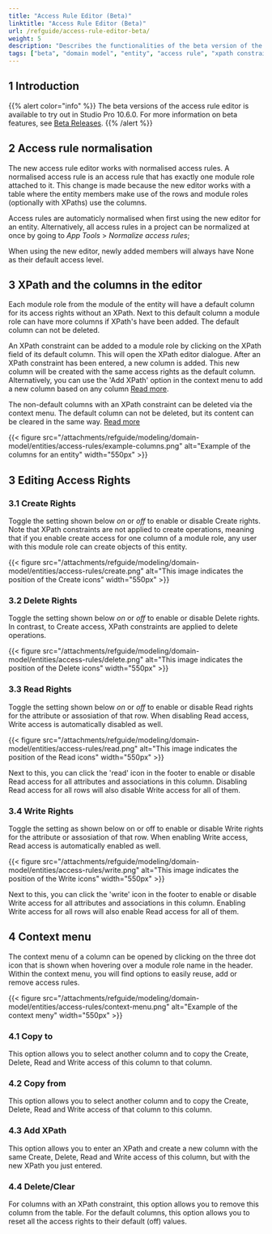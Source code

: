 ```yaml
---
title: "Access Rule Editor (Beta)"
linktitle: "Access Rule Editor (Beta)"
url: /refguide/access-rule-editor-beta/
weight: 5
description: "Describes the functionalities of the beta version of the redesigned access rule editor."
tags: ["beta", "domain model", "entity", "access rule", "xpath constraint", "module role", "studio pro"]
---
```


## 1 Introduction

{{% alert color="info" %}}
The beta versions of the access rule editor is available to try out in Studio Pro 10.6.0. For more information on beta features, see [Beta Releases](/releasenotes/beta-features/).
{{% /alert %}}

## 2 Access rule normalisation

The new access rule editor works with normalised access rules. A normalised access rule is an access rule that has exactly one module role attached to it. This change is made because the new editor works with a table where the entity members make use of the rows and module roles (optionally with XPaths) use the columns. 

Access rules are automaticly normalised when first using the new editor for an entity. Alternatively, all access rules in a project can be normalized at once by going to *App* *Tools* > *Normalize access rules*;

When using the new editor, newly added members will always have None as their default access level.

## 3 XPath and the columns in the editor

Each module role from the module of the entity will have a default column for its access rights without an XPath. Next to this default column a module role can have more columns if XPath's have been added. The default column can not be deleted.

An XPath constraint can be added to a module role by clicking on the XPath field of its default column. This will open the XPath editor dialogue. After an XPath constraint has been entered, a new column is added. This new column will be created with the same access rights as the default column. Alternatively, you can use the 'Add XPath' option in the context menu to add a new column based on any column [Read more](#add-xpath).

The non-default columns with an XPath constraint can be deleted via the context menu. The default column can not be deleted, but its content can be cleared in the same way. [Read more](#delete-clear)

{{< figure src="/attachments/refguide/modeling/domain-model/entities/access-rules/example-columns.png" alt="Example of the columns for an entity" width="550px" >}}

## 3 Editing Access Rights

### 3.1 Create Rights

Toggle the setting shown below *on* or *off* to enable or disable Create rights. Note that XPath constraints are not applied to create operations, meaning that if you enable create access for one column of a module role, any user with this module role can create objects of this entity.

{{< figure src="/attachments/refguide/modeling/domain-model/entities/access-rules/create.png" alt="This image indicates the position of the Create icons" width="550px" >}}

### 3.2 Delete Rights

Toggle the setting shown below *on* or *off* to enable or disable Delete rights. In contrast, to Create access, XPath constraints are applied to delete operations.

{{< figure src="/attachments/refguide/modeling/domain-model/entities/access-rules/delete.png" alt="This image indicates the position of the Delete icons" width="550px" >}}

### 3.3 Read Rights

Toggle the setting shown below *on* or *off* to enable or disable Read rights for the attribute or assosiation of that row. When disabling Read access, Write access is automatically disabled as well.

{{< figure src="/attachments/refguide/modeling/domain-model/entities/access-rules/read.png" alt="This image indicates the position of the Read icons" width="550px" >}}

Next to this, you can click the 'read' icon in the footer to enable or disable Read access for all attributes and associations in this column. Disabling Read access for all rows will also disable Write access for all of them.

### 3.4 Write Rights

Toggle the setting as shown below on or off to enable or disable Write rights for the attribute or assosiation of that row. When enabling Write access, Read access is automatically enabled as well.

{{< figure src="/attachments/refguide/modeling/domain-model/entities/access-rules/write.png" alt="This image indicates the position of the Write icons" width="550px" >}}

Next to this, you can click the 'write' icon in the footer to enable or disable Write access for all attributes and associations in this column. Enabling Write access for all rows will also enable Read access for all of them.

## 4 Context menu

The context menu of a column can be opened by clicking on the three dot icon that is shown when hovering over a module role name in the header. Within the context menu, you will find options to easily reuse, add or remove access rules.

{{< figure src="/attachments/refguide/modeling/domain-model/entities/access-rules/context-menu.png" alt="Example of the context meny" width="550px" >}}

### 4.1 Copy to

This option allows you to select another column and to copy the Create, Delete, Read and Write access of this column to that column.

### 4.2 Copy from

This option allows you to select another column and to copy the Create, Delete, Read and Write access of that column to this column.

### 4.3 Add XPath

This option allows you to enter an XPath and create a new column with the same Create, Delete, Read and Write access of this column, but with the new XPath you just entered.

### 4.4 Delete/Clear

For columns with an XPath constraint, this option allows you to remove this column from the table. For the default columns, this option allows you to reset all the access rights to their default (off) values.
